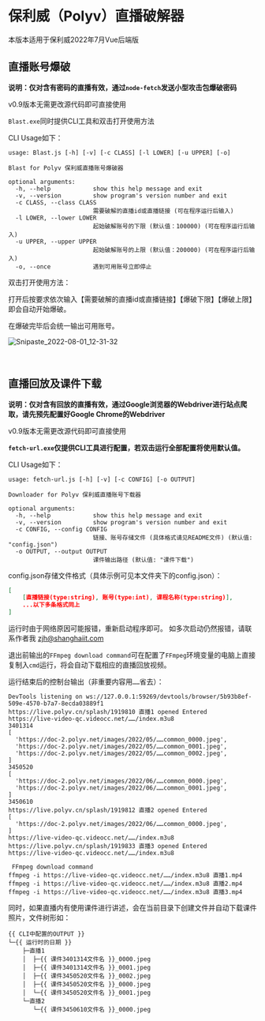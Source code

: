 # 保利威（Polyv）直播破解器

本版本适用于保利威2022年7月Vue后端版

## 直播账号爆破

**说明：仅对含有密码的直播有效，通过`node-fetch`发送小型攻击包爆破密码**

v0.9版本无需更改源代码即可直接使用

`Blast.exe`同时提供CLI工具和双击打开使用方法

CLI Usage如下：

```
usage: Blast.js [-h] [-v] [-c CLASS] [-l LOWER] [-u UPPER] [-o]

Blast for Polyv 保利威直播账号爆破器

optional arguments:
  -h, --help            show this help message and exit
  -v, --version         show program's version number and exit
  -c CLASS, --class CLASS
                        需要破解的直播id或直播链接 (可在程序运行后输入)
  -l LOWER, --lower LOWER
                        起始破解账号的下限 (默认值：100000) (可在程序运行后输入)
  -u UPPER, --upper UPPER
                        起始破解账号的上限 (默认值：200000) (可在程序运行后输入)
  -o, --once            遇到可用账号立即停止
```

双击打开使用方法：

打开后按要求依次输入【需要破解的直播id或直播链接】【爆破下限】【爆破上限】即会自动开始爆破。

在爆破完毕后会统一输出可用账号。

![Snipaste_2022-08-01_12-31-32](https://user-images.githubusercontent.com/75195784/182076641-9df7d301-eeaf-40a9-a33c-a177af7d8967.png)

<br>

## 直播回放及课件下载

**说明：仅对含有回放的直播有效，通过Google浏览器的Webdriver进行站点爬取，请先预先配置好Google Chrome的Webdriver**

v0.9版本无需更改源代码即可直接使用

**`fetch-url.exe`仅提供CLI工具进行配置，若双击运行全部配置将使用默认值。**

CLI Usage如下：

```
usage: fetch-url.js [-h] [-v] [-c CONFIG] [-o OUTPUT]

Downloader for Polyv 保利威直播账号下载器

optional arguments:
  -h, --help            show this help message and exit
  -v, --version         show program's version number and exit
  -c CONFIG, --config CONFIG
                        链接、账号存储文件 (具体格式请见README文件) (默认值: "config.json")
  -o OUTPUT, --output OUTPUT
                        课件输出路径 (默认值: "课件下载")
```

config.json存储文件格式（具体示例可见本文件夹下的config.json）：

```json
[
	[直播链接(type:string), 账号(type:int), 课程名称(type:string)],
    ...以下多条格式同上
]
```

运行时由于网络原因可能报错，重新启动程序即可。
如多次启动仍然报错，请联系作者我 <zjh@shanghaiit.com>

退出前输出的`FFmpeg download command`可在配置了`FFmpeg`环境变量的电脑上直接复制入`cmd`运行，将会自动下载相应的直播回放视频。

运行结束后的控制台输出（非重要内容用`……`省去）：

```
DevTools listening on ws://127.0.0.1:59269/devtools/browser/5b93b8ef-509e-4570-b7a7-8ecda03889f1
https://live.polyv.cn/splash/1919810 直播1 opened Entered
https://live-video-qc.videocc.net/……/index.m3u8
3401314
[
  'https://doc-2.polyv.net/images/2022/05/……common_0000.jpeg',
  'https://doc-2.polyv.net/images/2022/05/……common_0001.jpeg',
  'https://doc-2.polyv.net/images/2022/05/……common_0002.jpeg',
]
3450520
[
  'https://doc-2.polyv.net/images/2022/06/……common_0000.jpeg',
  'https://doc-2.polyv.net/images/2022/06/……common_0001.jpeg',
]
3450610
https://live.polyv.cn/splash/1919812 直播2 opened Entered
[
  'https://doc-2.polyv.net/images/2022/06/……common_0000.jpeg',
]
https://live-video-qc.videocc.net/……/index.m3u8
https://live.polyv.cn/splash/1919833 直播3 opened Entered
https://live-video-qc.videocc.net/……/index.m3u8

 FFmpeg download command
ffmpeg -i https://live-video-qc.videocc.net/……/index.m3u8 直播1.mp4
ffmpeg -i https://live-video-qc.videocc.net/……/index.m3u8 直播2.mp4
ffmpeg -i https://live-video-qc.videocc.net/……/index.m3u8 直播3.mp4
```

同时，如果直播内有使用课件进行讲述，会在当前目录下创建文件并自动下载课件照片，文件树形如：

```
{{ CLI中配置的OUTPUT }}
└─{{ 运行时的日期 }}
    ├─直播1
    │  ├─{{ 课件3401314文件名 }}_0000.jpeg
    │  ├─{{ 课件3401314文件名 }}_0001.jpeg
    │  ├─{{ 课件3450520文件名 }}_0002.jpeg
    │  ├─{{ 课件3450520文件名 }}_0000.jpeg
    │  └─{{ 课件3450520文件名 }}_0001.jpeg
    └─直播2
       └─{{ 课件3450610文件名 }}_0000.jpeg
```


